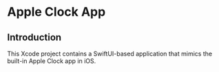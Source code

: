 # Apple Clock App

## Introduction

This Xcode project contains a SwiftUI-based application that mimics the built-in Apple Clock app in iOS.
